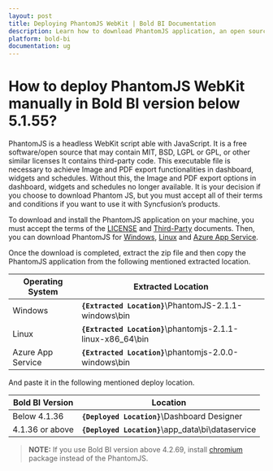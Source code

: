 ```yaml
---
layout: post
title: Deploying PhantomJS WebKit | Bold BI Documentation
description: Learn how to download PhantomJS application, an open source webkit and deploy it on your machine manually.
platform: bold-bi
documentation: ug
---
```


# How to deploy PhantomJS WebKit manually in Bold BI version below 5.1.55?
PhantomJS is a headless WebKit 	script able with JavaScript. It is a free software/open source that may contain MIT, BSD, LGPL or GPL, or other similar licenses It contains third-party code. This executable file is necessary to achieve Image and PDF export functionalities in dashboard, widgets and schedules. Without this, the Image and PDF export options in dashboard, widgets and schedules no longer available. It is your decision if you choose to download Phantom JS, but you must accept all of their terms and conditions if you want to use it with Syncfusion’s products.

To download and install the PhantomJS application on your machine, you must accept the terms of the [LICENSE](https://github.com/ariya/phantomjs/blob/master/LICENSE.BSD) and [Third-Party](https://github.com/ariya/phantomjs/blob/master/third-party.txt) documents. Then, you can download PhantomJS for [Windows](http://bitbucket.org/ariya/phantomjs/downloads/phantomjs-2.1.1-windows.zip), [Linux](https://bitbucket.org/ariya/phantomjs/downloads/phantomjs-2.1.1-linux-x86_64.tar.bz2) and [Azure App Service](http://bitbucket.org/ariya/phantomjs/downloads/phantomjs-2.0.0-windows.zip).

Once the download is completed, extract the zip file and then copy the PhantomJS application from the following mentioned extracted location.

| Operating System      | Extracted Location                                            |
|-----------------------|-----------------------------------------------                |
| Windows               | **`{Extracted Location}`**\PhantomJS-2.1.1-windows\bin        |
| Linux                 | **`{Extracted Location}`**\phantomjs-2.1.1-linux-x86_64\bin   |
| Azure App Service     | **`{Extracted Location}`**\phantomjs-2.0.0-windows\bin        |

 And paste it in the following mentioned deploy location.

| Bold BI Version           | Location                                                  |
|---------------------------|-----------------------------------------------------------|
| Below 4.1.36              | **`{Deployed Location}`**\Dashboard Designer              |
| 4.1.36 or above           | **`{Deployed Location}`**\app_data\bi\dataservice         |

> **NOTE:** If you use Bold BI version above 4.2.69, install [chromium](https://help.boldbi.com/embedded-bi/faq/how-to-install-chromium-packages-manually/) package instead of the PhantomJS.